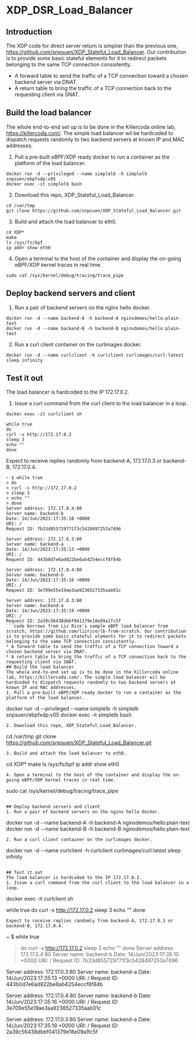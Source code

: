 # XDP_DSR_Load_Balancer
## Introduction
The XDP code for direct server return is simplier than the previous one, https://github.com/snpsuen/XDP_Stateful_Load_Balancer. Our contribution is to provide some basic stateful elements for it to redirect packets belonging to the same TCP connection consistently.
* A forward table to send the traffic of a TCP connection toward a chosen backend server via DNAT.
* A return table to bring the traffic of a TCP connection back to the requesting client via SNAT.
## Build the load balancer
The whole end-to-end set up is to be done in the Killercoda online lab, https://killercoda.com/. The simple load balancer wil be hardcoded to dispatch requests randomly to two backend servers at known IP and MAC addresses.
1. Pull a pre-built eBPF/XDP ready docker to run a container as the platform of the load balancer.
```
docker run -d --privileged --name simplelb -h simplelb snpsuen/ebpfxdp:v05
docker exec -it simplelb bash
```
2. Download this repo, XDP_Stateful_Load_Balancer.
```
cd /var/tmp
git clone https://github.com/snpsuen/XDP_Stateful_Load_Balancer.git
```
3. Build and attach the load balancer to eth0.
```
cd XDP*
make
ls /sys/fs/bpf
ip addr show eth0
```
4. Open a terminal to the host of the container and display the on-going eBPF/XDP kernel traces in real time.
```
sudo cat /sys/kernel/debug/tracing/trace_pipe
```

## Deploy backend servers and client
1. Run a pair of backend servers on the nginx hello docker.
```
docker run -d --name backend-A -h backend-A nginxdemos/hello:plain-text
docker run -d --name backend-B -h backend-B nginxdemos/hello:plain-text
```
2. Run a curl client container on the curlimages docker.
```
docker run -d --name curlclient -h curlclient curlimages/curl:latest sleep infinity
```

## Test it out
The load balancer is hardcoded to the IP 172.17.0.2.
1. Issue a curl command from the curl client to the load balancer in a loop.
```
docker exec -it curlclient sh

while true
do
curl -s http://172.17.0.2
sleep 3
echo ""
done
```
Expect to receive replies randomly from backend-A, 172.17.0.3 or backend-B, 172.17.0.4.
```
~ $ while true
> do
> curl -s http://172.17.0.2
> sleep 3
> echo ""
> done
Server address: 172.17.0.4:80
Server name: backend-b
Date: 14/Jun/2023:17:35:10 +0000
URI: /
Request ID: 7b33d855729771f3c5428497253a7496

Server address: 172.17.0.3:80
Server name: backend-a
Date: 14/Jun/2023:17:35:13 +0000
URI: /
Request ID: 443b0d7e6ad822be6ab4254eccf8f84b

Server address: 172.17.0.4:80
Server name: backend-b
Date: 14/Jun/2023:17:35:16 +0000
URI: /
Request ID: 3e709e55e19ae3aa9236527335aab01c

Server address: 172.17.0.3:80
Server name: backend-a
Date: 14/Jun/2023:17:35:19 +0000
URI: /
Request ID: 2a39c56438dbbf041379e18e09a1fc5f
```code borrows from Liz Rice's sample eBPF load balancer from scratch, https://github.com/lizrice/lb-from-scratch. Our contribution is to provide some basic stateful elements for it to redirect packets belonging to the same TCP connection consistently.
* A forward table to send the traffic of a TCP connection toward a chosen backend server via DNAT.
* A return table to bring the traffic of a TCP connection back to the requesting client via SNAT.
## Build the load balancer
The whole end-to-end set up is to be done in the Killercoda online lab, https://killercoda.com/. The simple load balancer wil be hardcoded to dispatch requests randomly to two backend servers at known IP and MAC addresses.
1. Pull a pre-built eBPF/XDP ready docker to run a container as the platform of the load balancer.
```
docker run -d --privileged --name simplelb -h simplelb snpsuen/ebpfxdp:v05
docker exec -it simplelb bash
```
2. Download this repo, XDP_Stateful_Load_Balancer.
```
cd /var/tmp
git clone https://github.com/snpsuen/XDP_Stateful_Load_Balancer.git
```
3. Build and attach the load balancer to eth0.
```
cd XDP*
make
ls /sys/fs/bpf
ip addr show eth0
```
4. Open a terminal to the host of the container and display the on-going eBPF/XDP kernel traces in real time.
```
sudo cat /sys/kernel/debug/tracing/trace_pipe
```

## Deploy backend servers and client
1. Run a pair of backend servers on the nginx hello docker.
```
docker run -d --name backend-A -h backend-A nginxdemos/hello:plain-text
docker run -d --name backend-B -h backend-B nginxdemos/hello:plain-text
```
2. Run a curl client container on the curlimages docker.
```
docker run -d --name curlclient -h curlclient curlimages/curl:latest sleep infinity
```

## Test it out
The load balancer is hardcoded to the IP 172.17.0.2.
1. Issue a curl command from the curl client to the load balancer in a loop.
```
docker exec -it curlclient sh

while true
do
curl -s http://172.17.0.2
sleep 3
echo ""
done
```
Expect to receive replies randomly from backend-A, 172.17.0.3 or backend-B, 172.17.0.4.
```
~ $ while true
> do
> curl -s http://172.17.0.2
> sleep 3
> echo ""
> done
Server address: 172.17.0.4:80
Server name: backend-b
Date: 14/Jun/2023:17:35:10 +0000
URI: /
Request ID: 7b33d855729771f3c5428497253a7496

Server address: 172.17.0.3:80
Server name: backend-a
Date: 14/Jun/2023:17:35:13 +0000
URI: /
Request ID: 443b0d7e6ad822be6ab4254eccf8f84b

Server address: 172.17.0.4:80
Server name: backend-b
Date: 14/Jun/2023:17:35:16 +0000
URI: /
Request ID: 3e709e55e19ae3aa9236527335aab01c

Server address: 172.17.0.3:80
Server name: backend-a
Date: 14/Jun/2023:17:35:19 +0000
URI: /
Request ID: 2a39c56438dbbf041379e18e09a1fc5f
```
